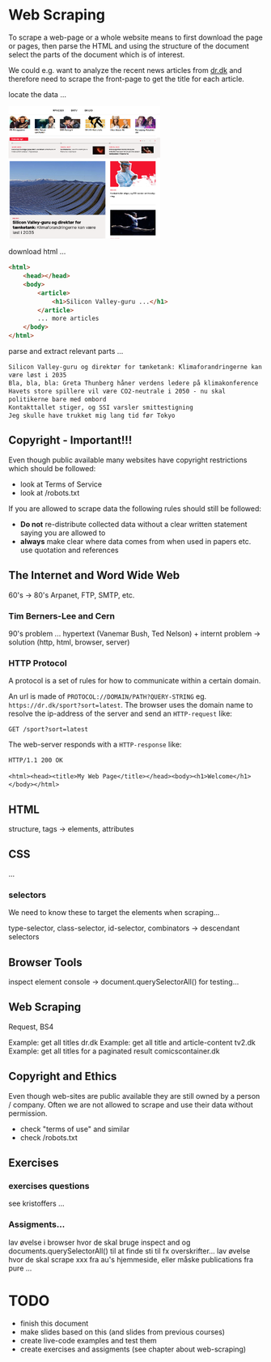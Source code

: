 # Web Scraping
To scrape a web-page or a whole website means to first download the page or pages, then parse the HTML and using the structure 
of the document select the parts of the document which is of interest. 

We could e.g. want to analyze the recent news articles from [dr.dk](https://dr.dk) and therefore need to scrape the front-page
to get the title for each article.

locate the data ...

<img src="images/web_scraping/dr.dk-frontpage.png" width="300">

download html ...

```html
<html>
    <head></head>
    <body>
        <article>
            <h1>Silicon Valley-guru ...</h1>
        </article>
        ... more articles
    </body>
</html>
```

parse and extract relevant parts ...

```
Silicon Valley-guru og direktør for tænketank: Klimaforandringerne kan være løst i 2035
Bla, bla, bla: Greta Thunberg håner verdens ledere på klimakonference
Havets store spillere vil være CO2-neutrale i 2050 - nu skal politikerne bare med ombord
Kontakttallet stiger, og SSI varsler smittestigning
Jeg skulle have trukket mig lang tid før Tokyo
```
## Copyright - Important!!!

Even though public available many websites have copyright restrictions which should be followed:
- look at Terms of Service
- look at /robots.txt

If you are allowed to scrape data the following rules should still be followed:
- **Do not**  re-distribute collected data without a clear written statement saying you are allowed to
- **always** make clear where data comes from when used in papers etc. use quotation and references

## The Internet and Word Wide Web
60's -> 80's
Arpanet, FTP, SMTP, etc.

### Tim Berners-Lee and Cern
90's
problem ...
hypertext (Vanemar Bush, Ted Nelson) + internt
problem -> solution (http, html, browser, server)

### HTTP Protocol
A protocol is a set of rules for how to communicate within a certain domain.

An url is made of `PROTOCOL://DOMAIN/PATH?QUERY-STRING` eg. `https://dr.dk/sport?sort=latest`. The browser uses the domain name 
to resolve the ip-address of the server and send an `HTTP-request` like:

```http request
GET /sport?sort=latest
```

The web-server responds with a `HTTP-response` like:

```http request
HTTP/1.1 200 OK

<html><head><title>My Web Page</title></head><body><h1>Welcome</h1></body></html>
```

## HTML
structure, tags -> elements, attributes


## CSS
...

### selectors
We need to know these to target the elements when scraping...

type-selector, class-selector, id-selector, combinators -> descendant selectors

## Browser Tools
inspect element
console -> document.querySelectorAll() for testing...

## Web Scraping
Request, BS4

Example: get all titles dr.dk
Example: get all title and article-content tv2.dk
Example: get all titles for a paginated result comicscontainer.dk

## Copyright and Ethics
Even though web-sites are public available they are still owned by a person / company. Often we are not allowed
to scrape and use their data without permission.

- check "terms of use" and similar
- check /robots.txt

## Exercises

### exercises questions
see kristoffers ...

### Assigments...
lav øvelse i browser hvor de skal bruge inspect and og documents.querySelectorAll() til at finde sti til fx overskrifter...
lav øvelse hvor de skal scrape xxx fra au's hjemmeside, eller måske publications fra pure ...

# TODO 
- finish this document
- make slides based on this (and slides from previous courses)
- create live-code examples and test them
- create exercises and assigments (see chapter about web-scraping)
